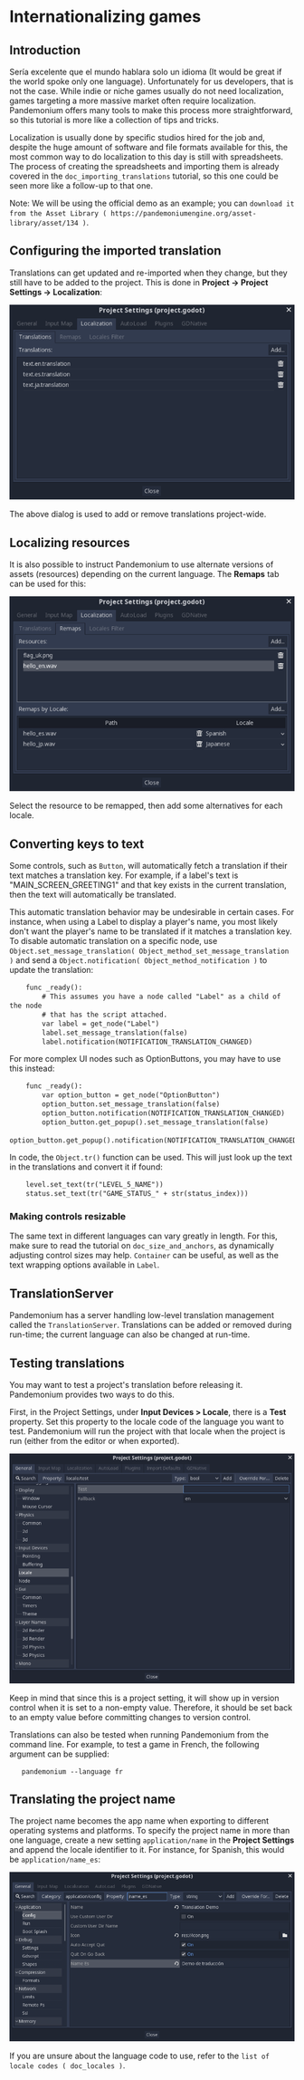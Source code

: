 

# Internationalizing games

## Introduction

Sería excelente que el mundo hablara solo un idioma (It would be great if the
world spoke only one language). Unfortunately for
us developers, that is not the case. While indie or niche games usually
do not need localization, games targeting a more massive market
often require localization. Pandemonium offers many tools to make this process
more straightforward, so this tutorial is more like a collection of
tips and tricks.

Localization is usually done by specific studios hired for the job and,
despite the huge amount of software and file formats available for this,
the most common way to do localization to this day is still with
spreadsheets. The process of creating the spreadsheets and importing
them is already covered in the `doc_importing_translations` tutorial,
so this one could be seen more like a follow-up to that one.


Note:
 We will be using the official demo as an example; you can
          `download it from the Asset Library ( https://pandemoniumengine.org/asset-library/asset/134 )`.

## Configuring the imported translation

Translations can get updated and re-imported when they change, but
they still have to be added to the project. This is done in
**Project → Project Settings → Localization**:

![](img/localization_dialog.png)

The above dialog is used to add or remove translations project-wide.

## Localizing resources

It is also possible to instruct Pandemonium to use alternate versions of
assets (resources) depending on the current language. The **Remaps** tab
can be used for this:

![](img/localization_remaps.png)

Select the resource to be remapped, then add some alternatives for each
locale.

## Converting keys to text

Some controls, such as `Button`,
will automatically fetch a translation if their text matches a translation key.
For example, if a label's text is "MAIN_SCREEN_GREETING1" and that key exists
in the current translation, then the text will automatically be translated.

This automatic translation behavior may be undesirable in certain cases. For
instance, when using a Label to display a player's name, you most likely don't
want the player's name to be translated if it matches a translation key. To
disable automatic translation on a specific node, use
`Object.set_message_translation( Object_method_set_message_translation )`
and send a `Object.notification( Object_method_notification )` to update the
translation:

```
    func _ready():
        # This assumes you have a node called "Label" as a child of the node
        # that has the script attached.
        var label = get_node("Label")
        label.set_message_translation(false)
        label.notification(NOTIFICATION_TRANSLATION_CHANGED)
```

For more complex UI nodes such as OptionButtons, you may have to use this instead:

```
    func _ready():
        var option_button = get_node("OptionButton")
        option_button.set_message_translation(false)
        option_button.notification(NOTIFICATION_TRANSLATION_CHANGED)
        option_button.get_popup().set_message_translation(false)
        option_button.get_popup().notification(NOTIFICATION_TRANSLATION_CHANGED)
```

In code, the `Object.tr()`
function can be used. This will just look up the text in the
translations and convert it if found:

```
    level.set_text(tr("LEVEL_5_NAME"))
    status.set_text(tr("GAME_STATUS_" + str(status_index)))
```

### Making controls resizable

The same text in different languages can vary greatly in length. For
this, make sure to read the tutorial on `doc_size_and_anchors`, as
dynamically adjusting control sizes may help.
`Container` can be useful, as well as the text wrapping
options available in `Label`.

## TranslationServer

Pandemonium has a server handling low-level translation management
called the `TranslationServer`.
Translations can be added or removed during run-time;
the current language can also be changed at run-time.

## Testing translations

You may want to test a project's translation before releasing it. Pandemonium provides two ways
to do this.

First, in the Project Settings, under **Input Devices > Locale**, there is a **Test**
property. Set this property to the locale code of the language you want to test. Pandemonium will
run the project with that locale when the project is run (either from the editor or when
exported).

![](img/locale_test.png)

Keep in mind that since this is a project setting, it will show up in version control when
it is set to a non-empty value. Therefore, it should be set back to an empty value before
committing changes to version control.

Translations can also be tested when running Pandemonium from the command line.
For example, to test a game in French, the following argument can be
supplied:

```
   pandemonium --language fr
```

## Translating the project name

The project name becomes the app name when exporting to different
operating systems and platforms. To specify the project name in more
than one language, create a new setting `application/name` in the **Project
Settings** and append the locale identifier to it.
For instance, for Spanish, this would be `application/name_es`:

![](img/localized_name.png)

If you are unsure about the language code to use, refer to the
`list of locale codes ( doc_locales )`.
